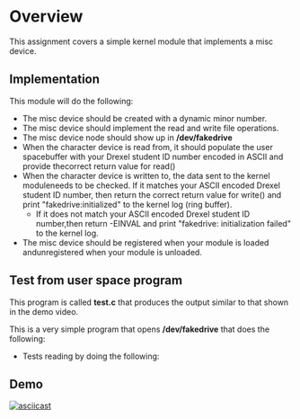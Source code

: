 # Overview
This assignment covers a simple kernel module that implements a misc device.

## Implementation
This module will do the following:

 * The misc device should be created with a dynamic minor number. <br />
 * The misc device should implement the read and write file operations. <br />
 * The misc device node should show up in **/dev/fakedrive** <br />
 * When the character device is read from, it should populate the user spacebuffer with your Drexel student ID number encoded in ASCII and provide thecorrect return value for read() <br />
 * When the character device is written to, the data sent to the kernel moduleneeds to be checked. If it matches your ASCII encoded Drexel student ID number, then return the correct return value for write() and print "fakedrive:initialized" to the kernel log (ring buffer). <br />
      * If it does not match your ASCII encoded Drexel student ID number,then return -EINVAL and print "fakedrive: initialization failed" to the kernel log. <br />
 * The misc device should be registered when your module is loaded andunregistered when your module is unloaded. <br />
 
## Test from user space program
This program is called **test.c** that produces the output similar to that shown in the demo video. <br />

This is a very simple program that opens **/dev/fakedrive** that does the following: <br />
  * Tests reading by doing the following:


## Demo
[![asciicast](https://asciinema.org/a/wbdJOrpQEANF3NnuRklDHG4A5.svg)](https://asciinema.org/a/wbdJOrpQEANF3NnuRklDHG4A5)
